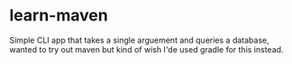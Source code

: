 # learn-maven

Simple CLI app that takes a single arguement and queries a database, wanted to try out maven but kind of wish I'de used gradle for this instead.
